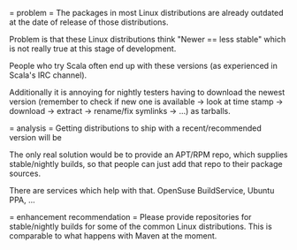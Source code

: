 = problem =
The packages in most Linux distributions are already outdated at the date of release of those distributions.

Problem is that these Linux distributions think "Newer == less stable" which is not really true at this stage of development.

People who try Scala often end up with these versions (as experienced in Scala's IRC channel).

Additionally it is annoying for nightly testers having to download the newest version (remember to check if new one is available -> look at time stamp -> download -> extract -> rename/fix symlinks -> ...) as tarballs.

= analysis =
Getting distributions to ship with a recent/recommended version will be 

The only real solution would be to provide an APT/RPM repo, which supplies stable/nightly builds, so that people can just add that repo to their package sources.

There are services which help with that. OpenSuse BuildService, Ubuntu PPA, ...

= enhancement recommendation =
Please provide repositories for stable/nightly builds for some of the common Linux distributions. This is comparable to what happens with Maven at the moment.
